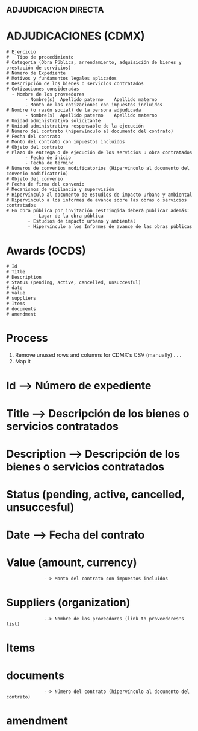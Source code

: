 ## ADJUDICACION DIRECTA

# ADJUDICACIONES (CDMX)

    # Ejercicio
    #	Tipo de procedimiento
    # Categoría (Obra Pública, arrendamiento, adquisición de bienes y prestación de servicios)
    # Número de Expediente
    # Motivos y fundamentos legales aplicados
    # Descripción de los bienes o servicios contratados
    # Cotizaciones consideradas
      - Nombre de los proveedores
           - Nombre(s)	Apellido paterno	Apellido materno
      	   - Monto de las cotizaciones con impuestos incluidos
    # Nombre (o razón social) de la persona adjudicada
           - Nombre(s)	Apellido paterno	Apellido materno
    # Unidad administrativa solicitante
    # Unidad administrativa responsable de la ejecución
    # Número del contrato (hipervínculo al documento del contrato)
    # Fecha del contrato
    # Monto del contrato con impuestos incluidos
    # Objeto del contrato
    # Plazo de entrega o de ejecución de los servicios u obra contratados
           - Fecha de inicio
           - Fecha de término
    # Números de convenios modificatorios (Hipervínculo al documento del convenio modificatorio)
    # Objeto del convenio
    # Fecha de firma del convenio
    # Mecanismos de vigilancia y supervisión
    # Hipervínculo al documento de estudios de impacto urbano y ambiental
    # Hipervínculo a los informes de avance sobre las obras o servicios contratados
    # En obra pública por invitación restringida deberá publicar además:
    	      - Lugar de la obra pública
            - Estudios de impacto urbano y ambiental
            - Hipervínculo a los Informes de avance de las obras públicas


# Awards (OCDS)

    # Id
    # Title
    # Description
    # Status (pending, active, cancelled, unsuccesful)
    # date
    # value
    # suppliers
    # Items
    # documents
    # amendment

[Reference]: http://ocds.open-contracting.org/standard/r/1__0__RC/en/schema/reference/#tender


# Process #

1.  Remove unused rows and columns for CDMX's CSV (manually)
.
.
.
4. Map it
  # Id            --> Número de expediente
  # Title         --> Descripción de los bienes o servicios contratados
  # Description   --> Descripción de los bienes o servicios contratados
  # Status (pending, active, cancelled, unsuccesful)
  # Date          --> Fecha del contrato
  # Value (amount, currency)
                  --> Monto del contrato con impuestos incluidos
  # Suppliers (organization)
                  --> Nombre de los proveedores (link to proveedores's list)
  # Items
  # documents
                  --> Número del contrato (hipervínculo al documento del contrato)
  # amendment
